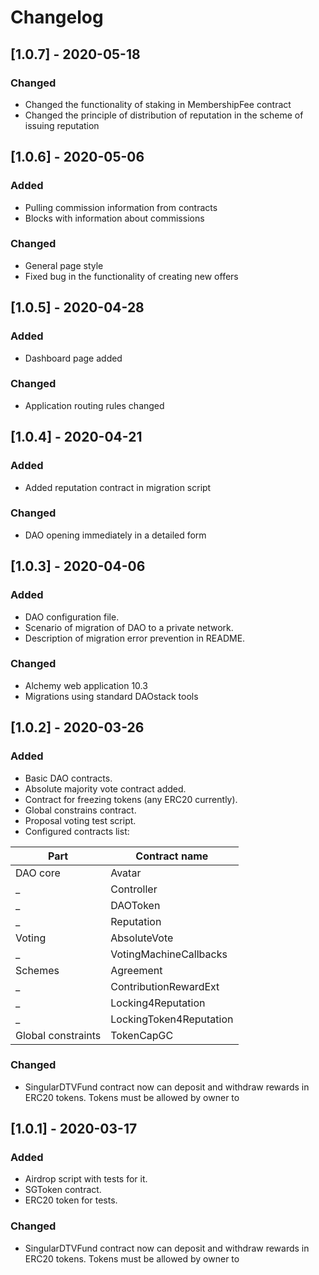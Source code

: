# Changelog

## [1.0.7] - 2020-05-18

### Changed

- Changed the functionality of staking in MembershipFee contract
- Сhanged the principle of distribution of reputation in the scheme of issuing reputation

## [1.0.6] - 2020-05-06

### Added

- Pulling commission information from contracts
- Blocks with information about commissions

### Changed

- General page style
- Fixed bug in the functionality of creating new offers

## [1.0.5] - 2020-04-28

### Added

- Dashboard page added

### Changed

- Application routing rules changed

## [1.0.4] - 2020-04-21

### Added

- Added reputation contract in migration script

### Changed

- DAO opening immediately in a detailed form

## [1.0.3] - 2020-04-06

### Added

- DAO configuration file.
- Scenario of migration of DAO to a private network.
- Description of migration error prevention in README.

### Changed

- Alchemy web application 10.3
- Migrations using standard DAOstack tools

## [1.0.2] - 2020-03-26

### Added

- Basic DAO contracts.
- Absolute majority vote contract added.
- Contract for freezing tokens (any ERC20 currently).
- Global constrains contract.
- Proposal voting test script.
- Configured contracts list:    

Part                | Contract name
-------------       | -------------
 DAO core           | Avatar
 _                  | Controller
 _                  | DAOToken
 _                  | Reputation
 Voting             | AbsoluteVote
 _                  | VotingMachineCallbacks
 Schemes            | Agreement
 _                  | ContributionRewardExt
 _                  | Locking4Reputation
 _                  | LockingToken4Reputation
Global constraints  | TokenCapGC






### Changed

- SingularDTVFund contract now can deposit and withdraw rewards in ERC20 tokens. Tokens must be allowed by owner to 

## [1.0.1] - 2020-03-17

### Added

- Airdrop script with tests for it.
- SGToken contract.
- ERC20 token for tests.

### Changed

- SingularDTVFund contract now can deposit and withdraw rewards in ERC20 tokens. Tokens must be allowed by owner to 